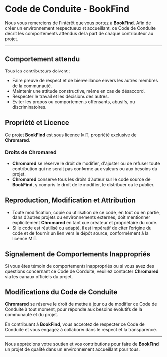 # Code de Conduite - BookFind

Nous vous remercions de l'intérêt que vous portez à **BookFind**. Afin de créer un environnement respectueux et accueillant, ce Code de Conduite décrit les comportements attendus de la part de chaque contributeur au projet.

---

## Comportement attendu

Tous les contributeurs doivent :

- Faire preuve de respect et de bienveillance envers les autres membres de la communauté.
- Maintenir une attitude constructive, même en cas de désaccord.
- Respecter le travail et les décisions des autres.
- Éviter les propos ou comportements offensants, abusifs, ou discriminatoires.

## Propriété et Licence

Ce projet **BookFind** est sous licence [MIT](LICENSE), propriété exclusive de **Chromared**.

### Droits de Chromared

- **Chromared** se réserve le droit de modifier, d'ajuster ou de refuser toute contribution qui ne serait pas conforme aux valeurs ou aux besoins du projet.
- **Chromared** conserve tous les droits d’auteur sur le code source de **BookFind**, y compris le droit de le modifier, le distribuer ou le publier.

## Reproduction, Modification et Attribution

- Toute modification, copie ou utilisation de ce code, en tout ou en partie, dans d’autres projets ou environnements externes, doit mentionner explicitement **Chromared** en tant que créateur et propriétaire du code.
- Si le code est réutilisé ou adapté, il est impératif de citer l’origine du code et de fournir un lien vers le dépôt source, conformément à la licence MIT.
  
## Signalement de Comportements Inappropriés

Si vous êtes témoin de comportements inappropriés ou si vous avez des questions concernant ce Code de Conduite, veuillez contacter **Chromared** via les canaux officiels du projet.

## Modifications du Code de Conduite

**Chromared** se réserve le droit de mettre à jour ou de modifier ce Code de Conduite à tout moment, pour répondre aux besoins évolutifs de la communauté et du projet.

En contribuant à **BookFind**, vous acceptez de respecter ce Code de Conduite et vous engagez à collaborer dans le respect et la transparence.

---

Nous apprécions votre soutien et vos contributions pour faire de **BookFind** un projet de qualité dans un environnement accueillant pour tous.

